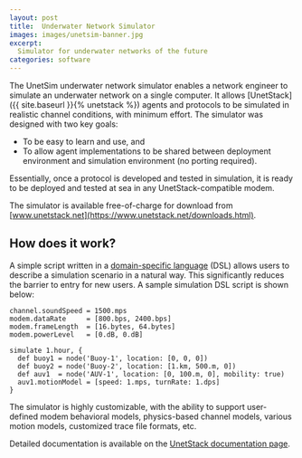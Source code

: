 ```yaml
---
layout: post
title:  Underwater Network Simulator
images: images/unetsim-banner.jpg
excerpt:
  Simulator for underwater networks of the future
categories: software
---
```


The UnetSim underwater network simulator enables a network engineer to simulate an underwater network on a single computer. It allows [UnetStack]({{ site.baseurl }}{% unetstack %}) agents and protocols to be simulated in realistic channel conditions, with minimum effort. The simulator was designed with two key goals:

- To be easy to learn and use, and
- To allow agent implementations to be shared between deployment environment and simulation environment (no porting required).

Essentially, once a protocol is developed and tested in simulation, it is ready to be deployed and tested at sea in any UnetStack-compatible modem.

The simulator is available free-of-charge for download from [www.unetstack.net](https://www.unetstack.net/downloads.html).

## How does it work?

A simple script written in a [domain-specific language](https://www.unetstack.net/simulation-dsl.html) (DSL) allows users to describe a simulation scenario in a natural way. This significantly reduces the barrier to entry for new users. A sample simulation DSL script is shown below:

```
channel.soundSpeed = 1500.mps
modem.dataRate     = [800.bps, 2400.bps]
modem.frameLength  = [16.bytes, 64.bytes]
modem.powerLevel   = [0.dB, 0.dB]

simulate 1.hour, {
  def buoy1 = node('Buoy-1', location: [0, 0, 0])
  def buoy2 = node('Buoy-2', location: [1.km, 500.m, 0])
  def auv1  = node('AUV-1', location: [0, 100.m, 0], mobility: true)
  auv1.motionModel = [speed: 1.mps, turnRate: 1.dps]
}
```

The simulator is highly customizable, with the ability to support user-defined modem behavioral models, physics-based channel models, various motion models, customized trace file formats, etc.

Detailed documentation is available on the [UnetStack documentation page](https://www.unetstack.net/docs.html).
